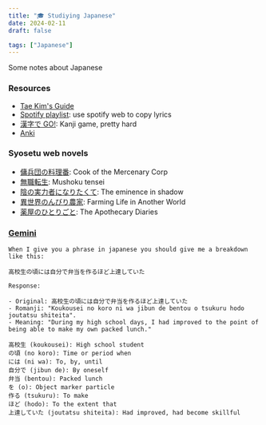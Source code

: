 ```yaml
---
title: "🎓 Studiying Japanese"
date: 2024-02-11
draft: false

tags: ["Japanese"]
---
```


Some notes about Japanese

<!--more-->

### Resources

- [Tae Kim's Guide](https://guidetojapanese.org/learn/complete/)
- [Spotify playlist](https://open.spotify.com/playlist/0SgtkRyKjH7DEVOiI5P5mt?si=eee0f846b7874896): use spotify web to copy lyrics
- [漢字で GO!](https://plicy.net/GamePlay/155561): Kanji game, pretty hard
- [Anki](https://ankiweb.net/)

### Syosetu web novels

- [傭兵団の料理番](https://ncode.syosetu.com/n3420cm/): Cook of the Mercenary Corp
- [無職転生](https://ncode.syosetu.com/n9669bk/): Mushoku tensei
- [陰の実力者になりたくて](https://ncode.syosetu.com/n0611em/): The eminence in shadow
- [異世界のんびり農家](https://ncode.syosetu.com/n3289ds/): Farming Life in Another World
- [薬屋のひとりごと](https://ncode.syosetu.com/n9636x/): The Apothecary Diaries

### [Gemini](https://gemini.google.com/)

```
When I give you a phrase in japanese you should give me a breakdown like this:

高校生の頃には自分で弁当を作るほど上達していた

Response:

- Original: 高校生の頃には自分で弁当を作るほど上達していた
- Romanji: "Koukousei no koro ni wa jibun de bentou o tsukuru hodo joutatsu shiteita".
- Meaning: "During my high school days, I had improved to the point of being able to make my own packed lunch."

高校生 (koukousei): High school student
の頃 (no koro): Time or period when
には (ni wa): To, by, until
自分で (jibun de): By oneself
弁当 (bentou): Packed lunch
を (o): Object marker particle
作る (tsukuru): To make
ほど (hodo): To the extent that
上達していた (joutatsu shiteita): Had improved, had become skillful
```
